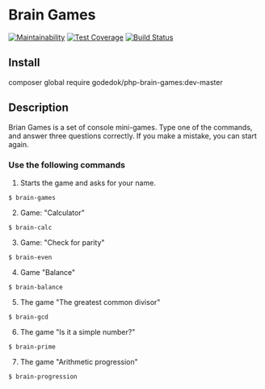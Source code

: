 # Brain Games
[![Maintainability](https://api.codeclimate.com/v1/badges/fdc1434b35a552625fab/maintainability)](https://codeclimate.com/github/godedok/project-lvl1-s312/maintainability)
[![Test Coverage](https://api.codeclimate.com/v1/badges/fdc1434b35a552625fab/test_coverage)](https://codeclimate.com/github/godedok/project-lvl1-s312/test_coverage)
[![Build Status](https://travis-ci.org/godedok/project-lvl1-s312.svg?branch=master)](https://travis-ci.org/godedok/project-lvl1-s312)

## Install
composer global require godedok/php-brain-games:dev-master

## Description
Brian Games is a set of console mini-games. Type one of the commands, and answer three questions correctly. If you make a mistake, you can start again.

### Use the following commands
1. Starts the game and asks for your name.
```
$ brain-games
```

2. Game: "Calculator"
```
$ brain-calc
```

3. Game: "Check for parity"
```
$ brain-even
```

4. Game "Balance"
```
$ brain-balance
```

5. The game "The greatest common divisor"
```
$ brain-gcd
```

6. The game "Is it a simple number?"
```
$ brain-prime
```

7. The game "Arithmetic progression"
```
$ brain-progression
```
